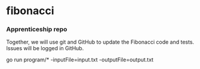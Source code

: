 # fibonacci
### Apprenticeship repo

Together, we will use git and GitHub to update the Fibonacci code and tests. Issues will be logged in GitHub.

go run program/* -inputFile=input.txt -outputFile=output.txt